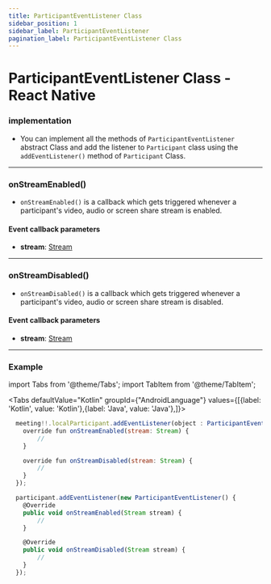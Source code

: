 ```yaml
---
title: ParticipantEventListener Class
sidebar_position: 1
sidebar_label: ParticipantEventListener
pagination_label: ParticipantEventListener Class
---
```


# ParticipantEventListener Class - React Native

<div class="sdk-api-ref-only-h4">

### implementation

- You can implement all the methods of `ParticipantEventListener` abstract Class and add the listener to `Participant` class using the `addEventListener()` method of `Participant` Class.

---

### onStreamEnabled()

- `onStreamEnabled()` is a callback which gets triggered whenever a participant's video, audio or screen share stream is enabled.

#### Event callback parameters

- **stream**: [Stream](../stream-class/introduction.md)

---

### onStreamDisabled()

- `onStreamDisabled()` is a callback which gets triggered whenever a participant's video, audio or screen share stream is disabled.

#### Event callback parameters

- **stream**: [Stream](../stream-class/introduction.md)

---

### Example

import Tabs from '@theme/Tabs';
import TabItem from '@theme/TabItem';

<Tabs
defaultValue="Kotlin"
groupId={"AndroidLanguage"}
values={[{label: 'Kotlin', value: 'Kotlin'},{label: 'Java', value: 'Java'},]}>

<TabItem value="Kotlin">

```js
  meeting!!.localParticipant.addEventListener(object : ParticipantEventListener() {
    override fun onStreamEnabled(stream: Stream) {
        //
    }

    override fun onStreamDisabled(stream: Stream) {
        //
    }
  });
```

</TabItem>

<TabItem value="Java">

```js
  participant.addEventListener(new ParticipantEventListener() {
    @Override
    public void onStreamEnabled(Stream stream) {
        //
    }

    @Override
    public void onStreamDisabled(Stream stream) {
        //
    }
  });
```

</TabItem>

</Tabs>

</div>
